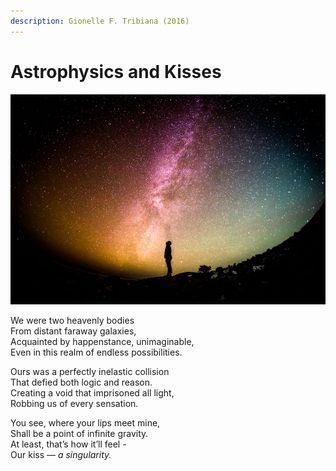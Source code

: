 ```yaml
---
description: Gionelle F. Tribiana (2016)
---
```


# Astrophysics and Kisses

![How insignificant we are](../.gitbook/assets/astro.jpeg)

We were two heavenly bodies  
From distant faraway galaxies,  
Acquainted by happenstance, unimaginable,  
Even in this realm of endless possibilities.

Ours was a perfectly inelastic collision  
That defied both logic and reason.  
Creating a void that imprisoned all light,  
Robbing us of every sensation.

You see, where your lips meet mine,  
Shall be a point of infinite gravity.  
At least, that’s how it’ll feel -  
Our kiss — _a singularity._

